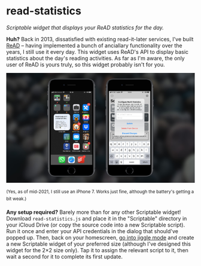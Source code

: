 # read-statistics

*Scriptable widget that displays your ReAD statistics for the day.*

**Huh?**
Back in 2013, dissatisfied with existing read-it-later services, I've built [ReAD](https://github.com/doersino/ReAD) – having implemented a bunch of anciallary functionality over the years, I still use it every day. This widget uses ReAD's API to display basic statistics about the day's reading activities. As far as I'm aware, the only user of ReAD is yours truly, so this widget probably isn't for you.

![](demo.jpg)

<sup>(Yes, as of mid-2021, I still use an iPhone 7. Works just fine, although the battery's getting a bit weak.)</sup>


**Any setup required?**
Barely more than for any other Scriptable widget! Download `read-statistics.js` and place it in the "Scriptable" directory in your iCloud Drive (or copy the source code into a new Scriptable script). Run it once and enter your API credentials in the dialog that should've popped up. Then, back on your homescreen, [go into jiggle mode](https://www.youtube.com/watch?v=pAOjDXdiUzM) and create a new Scriptable widget of your preferred size (although I've designed this widget for the 2×2 size only). Tap it to assign the relevant script to it, then wait a second for it to complete its first update.
